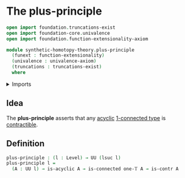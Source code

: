 # The plus-principle

```agda
open import foundation.truncations-exist
open import foundation-core.univalence
open import foundation.function-extensionality-axiom

module synthetic-homotopy-theory.plus-principle
  (funext : function-extensionality)
  (univalence : univalence-axiom)
  (truncations : truncations-exist)
  where
```

<details><summary>Imports</summary>

```agda
open import foundation.connected-types funext univalence truncations
open import foundation.contractible-types funext univalence
open import foundation.dependent-products-contractible-types funext
open import foundation.truncation-levels
open import foundation.universe-levels

open import synthetic-homotopy-theory.acyclic-types funext univalence truncations
```

</details>

## Idea

The **plus-principle** asserts that any
[acyclic](synthetic-homotopy-theory.acyclic-types.md)
[1-connected type](foundation.connected-types.md) is
[contractible](foundation.contractible-types.md).

## Definition

```agda
plus-principle : (l : Level) → UU (lsuc l)
plus-principle l =
  (A : UU l) → is-acyclic A → is-connected one-𝕋 A → is-contr A
```
